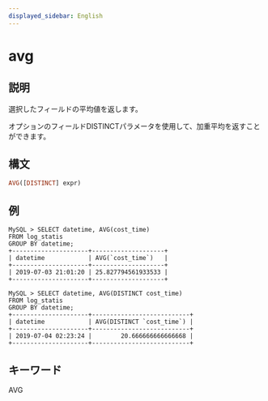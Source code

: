 ```yaml
---
displayed_sidebar: English
---
```


# avg

## 説明

選択したフィールドの平均値を返します。

オプションのフィールドDISTINCTパラメータを使用して、加重平均を返すことができます。

## 構文

```Haskell
AVG([DISTINCT] expr)
```

## 例

```plain text
MySQL > SELECT datetime, AVG(cost_time)
FROM log_statis
GROUP BY datetime;
+---------------------+--------------------+
| datetime            | AVG(`cost_time`)   |
+---------------------+--------------------+
| 2019-07-03 21:01:20 | 25.827794561933533 |
+---------------------+--------------------+

MySQL > SELECT datetime, AVG(DISTINCT cost_time)
FROM log_statis
GROUP BY datetime;
+---------------------+---------------------------+
| datetime            | AVG(DISTINCT `cost_time`) |
+---------------------+---------------------------+
| 2019-07-04 02:23:24 |        20.666666666666668 |
+---------------------+---------------------------+

```

## キーワード

AVG
